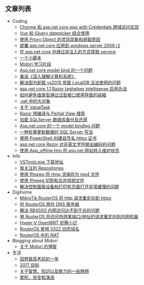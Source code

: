 
## 文章列表
* Coding
    * [Chorme 和 asp.net core ajax with Credentials 跨域访问实现](https://github.com/Ruikuan/blog/blob/master/Coding/chorme_asp.net_core_ajax_cors.md)
    * [Vue 和 jQuery datepicker 结合使用](https://github.com/Ruikuan/blog/blob/master/Coding/vue_with_jquery_datepicker.md)
    * [使用 Proxy Object 的灵异现象和弱智原因](https://github.com/Ruikuan/blog/blob/master/Coding/proxy_object_error.md)
    * [部署 asp.net core 应用到 windows server 2008 r2](https://github.com/Ruikuan/blog/blob/master/Coding/deploy_aspnetcore_to_win_server_2008_r2.md)
    * [在 asp.net core 中通过非注入的方式获取 service](https://github.com/Ruikuan/blog/blob/master/Coding/serviceprovider.md)
    * [一个小脚本](https://github.com/Ruikuan/blog/blob/master/Coding/a_simple_script.md)
    * [Midori 学习片段](https://github.com/Ruikuan/blog/blob/master/Coding/midori_lessons.md)
    * [Asp.net core model bind 的一个问题](https://github.com/Ruikuan/blog/blob/master/Coding/model_bind_issue.md)
    * [重读《深入理解计算机系统》](https://github.com/Ruikuan/blog/blob/master/Coding/computer_system_reread.md)
    * [解决因为卸载 vs2015 导致 LocalDB 没法使用的问题](https://github.com/Ruikuan/blog/blob/master/Coding/uninstall_vs2015_sucks.md)
    * [asp.net core 1.1 Razor taghelper intellisense 启用办法](https://github.com/Ruikuan/blog/blob/master/Coding/taghelper_intellisense.md)
    * [如何避免值类型通过泛型接口使用导致的装箱](https://github.com/Ruikuan/blog/blob/master/Coding/generic_interface_avoid_box.md)
    * [.net 中的大对象](https://github.com/Ruikuan/blog/blob/master/Coding/dotnet_loh.md)
    * [关于 ValueTask](https://github.com/Ruikuan/blog/blob/master/Coding/about_valuetask.md)
    * [Razor 预编译与 Partial View 搜索](https://github.com/Ruikuan/blog/blob/master/Coding/precompiled_and_partial_view.md)
    * [加密 SQLServer 数据库备份及还原](https://github.com/Ruikuan/blog/blob/master/Coding/encrypt_backup_sqlserver.md)
    * [Asp.net core 的一个 model binding 问题](https://github.com/Ruikuan/blog/blob/master/Coding/model_binding_fail.md)
    * [一种批量更新数据的 SQL Server 写法](https://github.com/Ruikuan/blog/blob/master/Coding/a_sqlserver_localism.md)
    * [使用 PowerShell 创建自签名 https 证书](https://github.com/Ruikuan/blog/blob/master/Coding/powershell_https_cert.md)
    * [asp.net core Razor 对非英文字符输出编码的问题](https://github.com/Ruikuan/blog/blob/master/Coding/aspnetcore_unicode_issue.md)
    * [使用 App_offline.htm 将 asp.net 网站转入维护状态](https://github.com/Ruikuan/blog/blob/master/Coding/app_offline.md)
* Info
    * [VSTools.exe 下载地址](https://github.com/Ruikuan/blog/blob/master/Info/vstools_download_url.md)
    * [我关注的 Repositories](https://github.com/Ruikuan/blog/blob/master/Info/repositories_I_focus.md)
    * [使用 ffmpeg 将 rtmp 流保存为 mp4 文件](https://github.com/Ruikuan/blog/blob/master/Info/ffmpeg_record.md)
    * [使用 ffmpeg 切割和合并视频文件](https://github.com/Ruikuan/blog/blob/master/Info/ffmpeg_cut_concat.md)
    * [解决控制面板设备和打印机页面打开非常缓慢的问题](https://github.com/Ruikuan/blog/blob/master/Info/device_printers_slow.md)
* Digihome
    * [MikroTik RouterOS 将 http 请求重定向到 https](https://github.com/Ruikuan/blog/blob/master/RouterOS/http_redirect_to_https.md)
    * [将 RouterOS 用作 DNS 服务器](https://github.com/Ruikuan/blog/blob/master/RouterOS/custom_dns.md)
    * [解决 RB450G 内网访问达不到千兆的问题](https://github.com/Ruikuan/blog/blob/master/RouterOS/rb450g_km.md)
    * [用 RouterOS 将访问外网某端口/地址的请求重定向到内网机器](https://github.com/Ruikuan/blog/blob/master/RouterOS/redirect_to_lan.md)
    * [Hyper-V OpenWRT 折腾小记](https://github.com/Ruikuan/blog/blob/master/RouterOS/openwrt_begin.md)
    * [RouterOS 使用 3322 动态域名](https://github.com/Ruikuan/blog/blob/master/RouterOS/ddns.md)
    * [RouterOS 中的 NAT](https://github.com/Ruikuan/blog/blob/master/RouterOS/routeros_nat.md)
* Blogging about Midori
    * [关于 Midori 的博客](https://github.com/Ruikuan/blog/blob/master/Coding/blogging_about_midori.md)
* 生活
    * [回想我高考前的一年](https://github.com/Ruikuan/blog/blob/master/times/2017.md)
    * [2017 目标](https://github.com/Ruikuan/blog/blob/master/times/2017_next.md)
    * [关于智慧、知识以及能力的一些随想](https://github.com/Ruikuan/blog/blob/master/times/about1.md)
    * [累积、突变和演进](https://github.com/Ruikuan/blog/blob/master/times/accumulate_mutation_evolution.md)
